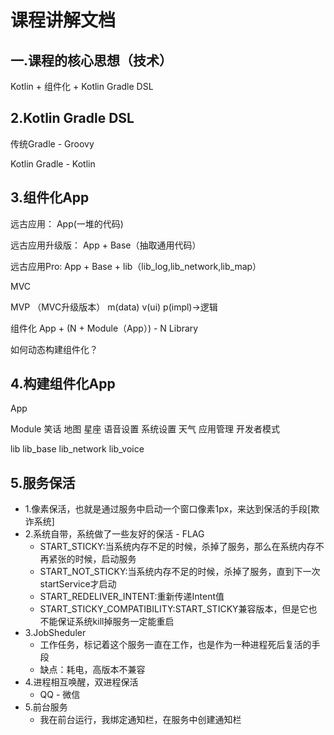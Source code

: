 # 课程讲解文档

## 一.课程的核心思想（技术）

Kotlin + 组件化 + Kotlin Gradle DSL

## 2.Kotlin Gradle DSL

传统Gradle - Groovy

Kotlin Gradle - Kotlin

## 3.组件化App

远古应用： App(一堆的代码)

远古应用升级版： App + Base（抽取通用代码）

远古应用Pro: App + Base + lib（lib_log,lib_network,lib_map）

MVC

MVP （MVC升级版本） m(data) v(ui) p(impl)->逻辑

组件化 App + (N + Module（App）) - N Library

如何动态构建组件化？

## 4.构建组件化App

App

Module 笑话 地图 星座 语音设置 系统设置 天气 应用管理 开发者模式

lib lib_base lib_network lib_voice

## 5.服务保活

- 1.像素保活，也就是通过服务中启动一个窗口像素1px，来达到保活的手段[欺诈系统]
- 2.系统自带，系统做了一些友好的保活 - FLAG
    - START_STICKY:当系统内存不足的时候，杀掉了服务，那么在系统内存不再紧张的时候，启动服务
    - START_NOT_STICKY:当系统内存不足的时候，杀掉了服务，直到下一次startService才启动
    - START_REDELIVER_INTENT:重新传递Intent值
    - START_STICKY_COMPATIBILITY:START_STICKY兼容版本，但是它也不能保证系统kill掉服务一定能重启
- 3.JobSheduler
    - 工作任务，标记着这个服务一直在工作，也是作为一种进程死后复活的手段
    - 缺点：耗电，高版本不兼容
- 4.进程相互唤醒，双进程保活
    - QQ - 微信
- 5.前台服务
    - 我在前台运行，我绑定通知栏，在服务中创建通知栏
